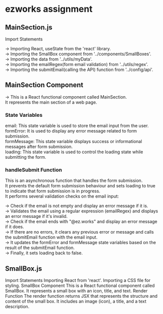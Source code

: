 # ezworks assignment

## MainSection.js

Import Statements

-> Importing React, useState from the 'react' library. <br/>
-> Importing the SmallBox component from '../components/SmallBoxes'.<br/>
-> Importing the data from '../utils/myData'.<br/>
-> Importing the emailRegex(form email validation) from '../utils/regex'.<br/>
-> Importing the submitEmail(calling the API) function from '../config/api'.<br/>

## MainSection Component

-> This is a React functional component called MainSection. <br/>
It represents the main section of a web page.<br/>

### State Variables
email: This state variable is used to store the email input from the user. <br/>
formError: It is used to display any error message related to form submission.<br/>
formMessage: This state variable displays success or informational messages after form submission.<br/>
loading: This state variable is used to control the loading state while submitting the form.<br/>

### handleSubmit Function

This is an asynchronous function that handles the form submission.<br/>
It prevents the default form submission behaviour and sets loading to true to indicate that form submission is in progress.<br/>
It performs several validation checks on the email input:<br/>

-> Check if the email is not empty and display an error message if it is. <br/>
-> Validates the email using a regular expression (emailRegex) and displays an error message if it's invalid.<br/>
-> Check if the email ends with "@ez.works" and display an error message if it does.<br/>
-> If there are no errors, it clears any previous error or message and calls the submitEmail function with the email input.<br/>
-> It updates the formError and formMessage state variables based on the result of the submitEmail function.<br/>
-> Finally, it sets loading back to false.

## SmallBox.js

Import Statements
Importing React from 'react'.
Importing a CSS file for styling.
SmallBox Component
This is a React functional component called SmallBox.
It represents a small box with an icon, title, and text.
Render Function
The render function returns JSX that represents the structure and content of the small box.
It includes an image (icon), a title, and a text description.


